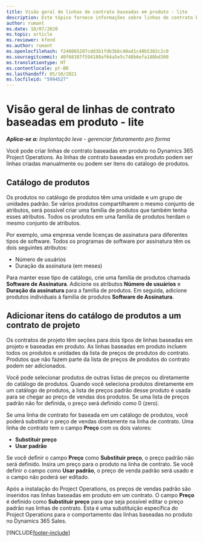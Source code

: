 ```yaml
---
title: Visão geral de linhas de contrato baseadas em produto - lite
description: Este tópico fornece informações sobre linhas de contrato baseadas em produto.
author: rumant
ms.date: 10/07/2020
ms.topic: article
ms.reviewer: kfend
ms.author: rumant
ms.openlocfilehash: f248865287cdd3b1fdb3bbc40ad1c48b5302c2c0
ms.sourcegitcommit: 40f68387f594180af64a5e5c748b6efa188bd300
ms.translationtype: HT
ms.contentlocale: pt-BR
ms.lasthandoff: 05/10/2021
ms.locfileid: "5994527"
---
```

# <a name="product-based-contract-lines-overview---lite"></a>Visão geral de linhas de contrato baseadas em produto - lite

_**Aplica-se a:** Implantação leve - gerenciar faturamento pro forma_

Você pode criar linhas de contrato baseadas em produto no Dynamics 365 Project Operations. As linhas de contrato baseadas em produto podem ser linhas criadas manualmente ou podem ser itens do catálogo de produtos.

## <a name="product-catalog"></a>Catálogo de produtos

Os produtos no catálogo de produtos têm uma unidade e um grupo de unidades padrão. Se vários produtos compartilharem o mesmo conjunto de atributos, será possível criar uma família de produtos que também tenha esses atributos. Todos os produtos em uma família de produtos herdam o mesmo conjunto de atributos.

Por exemplo, uma empresa vende licenças de assinatura para diferentes tipos de software. Todos os programas de software por assinatura têm os dois seguintes atributos:

- Número de usuários
- Duração da assinatura (em meses)

Para manter esse tipo de catálogo, crie uma família de produtos chamada **Software de Assinatura**. Adicione os atributos **Número de usuários** e **Duração da assinatura** para a família de produtos. Em seguida, adicione produtos individuais à família de produtos **Software de Assinatura**.

## <a name="add-product-catalog-items-to-a-project-contract"></a>Adicionar itens do catálogo de produtos a um contrato de projeto

Os contratos de projeto têm seções para dois tipos de linhas baseadas em projeto e baseadas em produto. As linhas baseadas em produto incluem todos os produtos e unidades da lista de preços de produtos do contrato. Produtos que não fazem parte da lista de preços de produtos do contrato podem ser adicionados.

Você pode selecionar produtos de outras listas de preços ou diretamente do catálogo de produtos. Quando você seleciona produtos diretamente em um catálogo de produtos, a lista de preços padrão desse produto é usada para se chegar ao preço de vendas dos produtos. Se uma lista de preços padrão não for definida, o preço será definido como 0 (zero).

Se uma linha de contrato for baseada em um catálogo de produtos, você poderá substituir o preço de vendas diretamente na linha de contrato. Uma linha de contrato tem o campo **Preço** com os dois valores:

- **Substituir preço**
- **Usar padrão**

Se você definir o campo **Preço** como **Substituir preço**, o preço padrão não será definido. Insira um preço para o produto na linha de contrato. Se você definir o campo como **Usar padrão**, o preço de venda padrão será usado e o campo não poderá ser editado.

Após a instalação do Project Operations, os preços de vendas padrão são inseridos nas linhas baseadas em produto em um contrato. O campo **Preço** é definido como **Substituir preço** para que seja possível editar o preço padrão nas linhas de contrato. Esta é uma substituição específica do Project Operations para o comportamento das linhas baseadas no produto no Dynamics 365 Sales.


[!INCLUDE[footer-include](../../includes/footer-banner.md)]